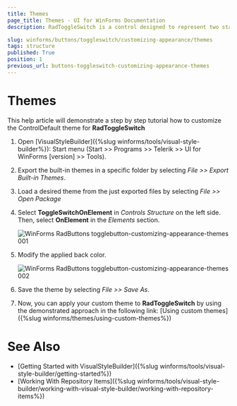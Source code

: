 ```yaml
---
title: Themes
page_title: Themes - UI for WinForms Documentation
description: RadToggleSwitch is a control designed to represent two states- e.g. true/false, On/Off, etc.

slug: winforms/buttons/toggleswitch/customizing-appearance/themes
tags: structure
published: True
position: 1
previous_url: buttons-toggleswitch-customizing-appearance-themes
---
```


# Themes

This help article will demonstrate a step by step tutorial how to customize the ControlDefault theme for __RadToggleSwitch__ 

1. Open [VisualStyleBuilder]({%slug winforms/tools/visual-style-builder%}): Start menu (Start >> Programs >> Telerik >> UI for WinForms [version] >> Tools).

1. Export the built-in themes in a specific folder by selecting *File >> Export Built-in Themes*.

1. Load a desired theme from the just exported files by selecting *File >> Open Package*

1. Select __ToggleSwitchOnElement__ in *Controls Structure* on the left side. Then, select __OnElement__ in the *Elements* section.

	![WinForms RadButtons togglebutton-customizing-appearance-themes 001](images/toggleswitch-customizing-appearance-themes001.png)

1. Modify the applied back color. 

	![WinForms RadButtons togglebutton-customizing-appearance-themes 002](images/toggleswitch-customizing-appearance-themes002.png)

1. Save the theme by selecting *File >> Save As*.

1. Now, you can apply your custom theme to __RadToggleSwitch__ by using the demonstrated approach in the following link: [Using custom themes]({%slug winforms/themes/using-custom-themes%})


# See Also 
* [Getting Started with VisualStyleBuilder]({%slug winforms/tools/visual-style-builder/getting-started%})
* [Working With Repository Items]({%slug winforms/tools/visual-style-builder/working-with-visual-style-builder/working-with-repository-items%})


